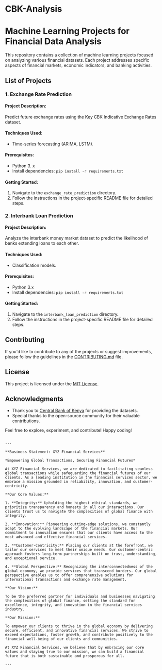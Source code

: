 # CBK-Analysis

# Machine Learning Projects for Financial Data Analysis

This repository contains a collection of machine learning projects focused on analyzing various financial datasets. Each project addresses specific aspects of financial markets, economic indicators, and banking activities.

## List of Projects

### 1. Exchange Rate Prediction

#### Project Description:
Predict future exchange rates using the Key CBK Indicative Exchange Rates dataset.

#### Techniques Used:
- Time-series forecasting (ARIMA, LSTM).

#### Prerequisites:
- Python 3. x
- Install dependencies: `pip install -r requirements.txt`

#### Getting Started:
1. Navigate to the `exchange_rate_prediction` directory.
2. Follow the instructions in the project-specific README file for detailed steps.

### 2. Interbank Loan Prediction

#### Project Description:
Analyze the interbank money market dataset to predict the likelihood of banks extending loans to each other.

#### Techniques Used:
- Classification models.

#### Prerequisites:
- Python 3.x
- Install dependencies: `pip install -r requirements.txt`

#### Getting Started:
1. Navigate to the `interbank_loan_prediction` directory.
2. Follow the instructions in the project-specific README file for detailed steps.

<!-- Repeat the above structure for each project -->

## Contributing

If you'd like to contribute to any of the projects or suggest improvements, please follow the guidelines in the [CONTRIBUTING.md](CONTRIBUTING.md) file.

## License

This project is licensed under the [MIT License](LICENSE).

## Acknowledgments

- Thank you to [Central Bank of Kenya](https://www.centralbank.go.ke/) for providing the datasets.
- Special thanks to the open-source community for their valuable contributions.

Feel free to explore, experiment, and contribute! Happy coding!

```

---

**Business Statement: XYZ Financial Services**

*Empowering Global Transactions, Securing Financial Futures*

At XYZ Financial Services, we are dedicated to facilitating seamless global transactions while safeguarding the financial futures of our clients. As a leading institution in the financial services sector, we embrace a mission grounded in reliability, innovation, and customer-centricity.

**Our Core Values:**

1. **Integrity:** Upholding the highest ethical standards, we prioritize transparency and honesty in all our interactions. Our clients trust us to navigate the complexities of global finance with integrity.

2. **Innovation:** Pioneering cutting-edge solutions, we constantly adapt to the evolving landscape of the financial markets. Our commitment to innovation ensures that our clients have access to the most advanced and effective financial services.

3. **Customer-Centricity:** Placing our clients at the forefront, we tailor our services to meet their unique needs. Our customer-centric approach fosters long-term partnerships built on trust, understanding, and exceptional service.

4. **Global Perspective:** Recognizing the interconnectedness of the global economy, we provide services that transcend borders. Our global perspective enables us to offer comprehensive solutions for international transactions and exchange rate management.

**Our Vision:**

To be the preferred partner for individuals and businesses navigating the complexities of global finance, setting the standard for excellence, integrity, and innovation in the financial services industry.

**Our Mission:**

To empower our clients to thrive in the global economy by delivering secure, efficient, and innovative financial services. We strive to exceed expectations, foster growth, and contribute positively to the financial well-being of our clients and communities.

At XYZ Financial Services, we believe that by embracing our core values and staying true to our mission, we can build a financial future that is both sustainable and prosperous for all.

---
